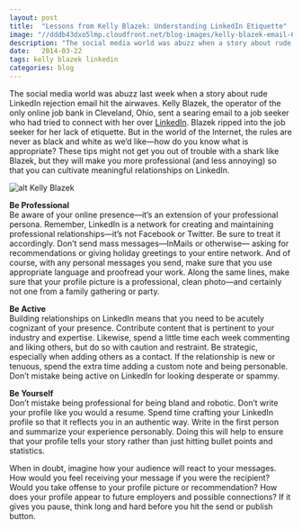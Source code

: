 ```yaml
---
layout: post
title:  "Lessons from Kelly Blazek: Understanding LinkedIn Etiquette"
image: "//dddb43dxo5lmp.cloudfront.net/blog-images/kelly-blazek-email-600x450.jpg"
description: "The social media world was abuzz when a story about rude LinkedIn rejection email hit the airwaves. So, what is the best way to use LinkedIn?"
date:   2014-03-22
tags: kelly blazek linkedin
categories: blog
---
```


The social media world was abuzz last week when a story about rude LinkedIn rejection email hit the airwaves. Kelly Blazek, the operator of the only online job bank in Cleveland, Ohio, sent a searing email to a job seeker who had tried to connect with her over [LinkedIn](http://www.cnn.com/2014/02/27/tech/web/linked-in-cleveland-job-bank/). Blazek ripped into the job seeker for her lack of etiquette. But in the world of the Internet, the rules are never as black and white as we’d like—how do you know what is appropriate? These tips might not get you out of trouble with a shark like Blazek, but they will make you more professional (and less annoying) so that you can cultivate meaningful relationships on LinkedIn.

![alt Kelly Blazek](//dddb43dxo5lmp.cloudfront.net/blog-images/kelly-blazek-email-600x450.jpg "Kelly Blazek")

**Be Professional**<br/>
Be aware of your online presence—it’s an extension of your professional persona. Remember, LinkedIn is a network for creating and maintaining professional relationships—it’s not Facebook or Twitter. Be sure to treat it accordingly. Don’t send mass messages—InMails or otherwise— asking for recommendations or giving holiday greetings to your entire network. And of course, with any personal messages you send, make sure that you use appropriate language and proofread your work.  Along the same lines, make sure that your profile picture is a professional, clean photo—and certainly not one from a family gathering or party.

**Be Active**<br>
Building relationships on LinkedIn means that you need to be acutely cognizant of your presence.  Contribute content that is pertinent to your industry and expertise. Likewise, spend a little time each week commenting and liking others, but do so with caution and restraint. Be strategic, especially when adding others as a contact. If the relationship is new or tenuous, spend the extra time adding a custom note and being personable. Don’t mistake being active on LinkedIn for looking desperate or spammy.

**Be Yourself**<br>
Don’t mistake being professional for being bland and robotic. Don’t write your profile like you would a resume. Spend time crafting your LinkedIn profile so that it reflects you in an authentic way. Write in the first person and summarize your experience personably. Doing this will help to ensure that your profile tells your story rather than just hitting bullet points and statistics.

When in doubt, imagine how your audience will react to your messages. How would you feel receiving your message if you were the recipient? Would you take offense to your profile picture or recommendation? How does your profile appear to future employers and possible connections? If it gives you pause, think long and hard before you hit the send or publish button. 